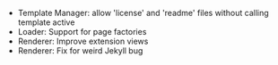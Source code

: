* Template Manager: allow 'license' and 'readme' files without calling template active
* Loader: Support for page factories
* Renderer: Improve extension views
* Renderer: Fix for weird Jekyll bug
